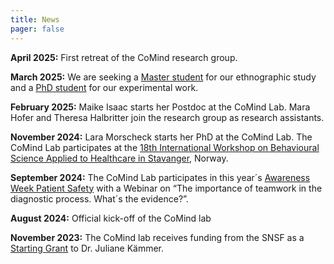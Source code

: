 ```yaml
---
title: News
pager: false
---
```


**April 2025:** First retreat of the CoMind research group.


**March 2025:** We are seeking a [Master student](https://notfallmedizin.insel.ch/fileadmin/Notfallzentrum/PDF_Dokumente/Forschung_Div._PDF_Dokumente/Ausschreibung_Masterarbeit_Ethnographie_CoMind_Lab.pdf) for our ethnographic study and a [PhD student](https://notfallmedizin.insel.ch/fileadmin/Notfallzentrum/PDF_Dokumente/Forschung_Div._PDF_Dokumente/CoMind_PhD_student_1.pdf) for our experimental work.


**February 2025:** Maike Isaac starts her Postdoc at the CoMind Lab. Mara Hofer and Theresa Halbritter join the research group as research assistants.


**November 2024:** Lara Morscheck starts her PhD at the CoMind Lab. The CoMind Lab participates at the [18th International Workshop on Behavioural Science Applied to Healthcare in Stavanger](https://www.uis.no/en/research/events/share-centre-for-resilience-in-healthcare/18th-international-meeting-on-behavioural), Norway.


**September 2024:** The CoMind Lab participates in this year´s [Awareness Week Patient Safety](https://patientensicherheit.ch/aktionswoche-patientensicherheit/) with a Webinar on “The importance of teamwork in the diagnostic process. What´s the evidence?”. 


**August 2024:** Official kick-off of the CoMind lab


**November 2023:** The CoMind lab receives funding from the SNSF as a [Starting Grant](https://data.snf.ch/grants/grant/218047) to Dr. Juliane Kämmer.

